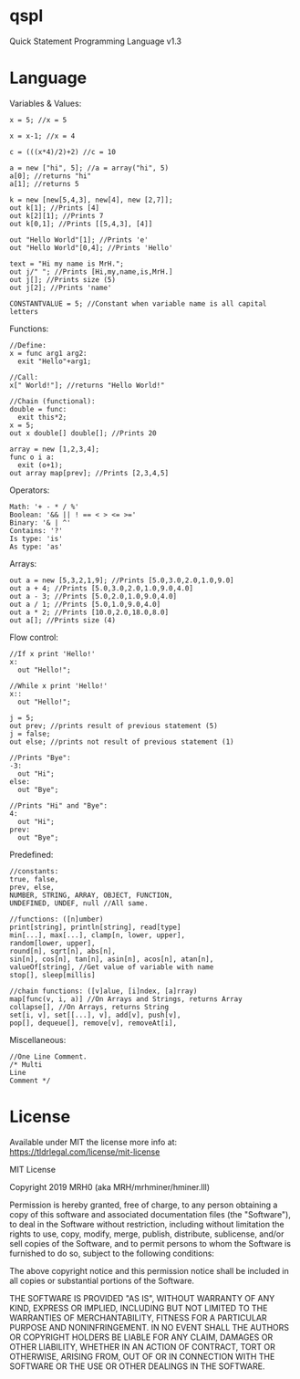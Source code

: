 # qspl
Quick Statement Programming Language v1.3

# Language

Variables & Values:
```
x = 5; //x = 5

x = x-1; //x = 4

c = (((x*4)/2)+2) //c = 10

a = new ["hi", 5]; //a = array("hi", 5)
a[0]; //returns "hi"
a[1]; //returns 5

k = new [new[5,4,3], new[4], new [2,7]];
out k[1]; //Prints [4]
out k[2][1]; //Prints 7
out k[0,1]; //Prints [[5,4,3], [4]]

out "Hello World"[1]; //Prints 'e'
out "Hello World"[0,4]; //Prints 'Hello'

text = "Hi my name is MrH.";
out j/" "; //Prints [Hi,my,name,is,MrH.]
out j[]; //Prints size (5)
out j[2]; //Prints 'name'

CONSTANTVALUE = 5; //Constant when variable name is all capital letters
```
Functions:
```
//Define:
x = func arg1 arg2:
  exit "Hello"+arg1;

//Call:
x[" World!"]; //returns "Hello World!"

//Chain (functional):
double = func:
  exit this*2;
x = 5;
out x double[] double[]; //Prints 20

array = new [1,2,3,4];
func o i a:
  exit (o+1);
out array map[prev]; //Prints [2,3,4,5]
``` 
Operators:
```
Math: '+ - * / %'
Boolean: '&& || ! == < > <= >='
Binary: '& | ^'
Contains: '?'
Is type: 'is'
As type: 'as'
```
Arrays:
```
out a = new [5,3,2,1,9]; //Prints [5.0,3.0,2.0,1.0,9.0]
out a + 4; //Prints [5.0,3.0,2.0,1.0,9.0,4.0]
out a - 3; //Prints [5.0,2.0,1.0,9.0,4.0]
out a / 1; //Prints [5.0,1.0,9.0,4.0]
out a * 2; //Prints [10.0,2.0,18.0,8.0]
out a[]; //Prints size (4)
```
Flow control:
```
//If x print 'Hello!'
x:
  out "Hello!";
  
//While x print 'Hello!'
x::
  out "Hello!";
  
j = 5;
out prev; //prints result of previous statement (5)
j = false;
out else; //prints not result of previous statement (1)

//Prints "Bye":
-3:
  out "Hi";
else:
  out "Bye";
  
//Prints "Hi" and "Bye":
4:
  out "Hi";
prev:
  out "Bye";

```

Predefined:
```
//constants:
true, false,
prev, else,
NUMBER, STRING, ARRAY, OBJECT, FUNCTION,
UNDEFINED, UNDEF, null //All same.

//functions: ([n]umber)
print[string], println[string], read[type]
min[...], max[...], clamp[n, lower, upper], 
random[lower, upper], 
round[n], sqrt[n], abs[n],
sin[n], cos[n], tan[n], asin[n], acos[n], atan[n],
valueOf[string], //Get value of variable with name
stop[], sleep[millis]

//chain functions: ([v]alue, [i]ndex, [a]rray)
map[func(v, i, a)] //On Arrays and Strings, returns Array
collapse[], //On Arrays, returns String
set[i, v], set[[...], v], add[v], push[v], 
pop[], dequeue[], remove[v], removeAt[i],
```
Miscellaneous:
```
//One Line Comment.
/* Multi
Line
Comment */
```

# License

Available under MIT the license more info at: https://tldrlegal.com/license/mit-license

MIT License

Copyright 2019 MRH0 (aka MRH/mrhminer/hminer.lll)

Permission is hereby granted, free of charge, to any person obtaining a copy
of this software and associated documentation files (the "Software"), to deal
in the Software without restriction, including without limitation the rights
to use, copy, modify, merge, publish, distribute, sublicense, and/or sell
copies of the Software, and to permit persons to whom the Software is
furnished to do so, subject to the following conditions:

The above copyright notice and this permission notice shall be included in all
copies or substantial portions of the Software.

THE SOFTWARE IS PROVIDED "AS IS", WITHOUT WARRANTY OF ANY KIND, EXPRESS OR
IMPLIED, INCLUDING BUT NOT LIMITED TO THE WARRANTIES OF MERCHANTABILITY,
FITNESS FOR A PARTICULAR PURPOSE AND NONINFRINGEMENT. IN NO EVENT SHALL THE
AUTHORS OR COPYRIGHT HOLDERS BE LIABLE FOR ANY CLAIM, DAMAGES OR OTHER
LIABILITY, WHETHER IN AN ACTION OF CONTRACT, TORT OR OTHERWISE, ARISING FROM,
OUT OF OR IN CONNECTION WITH THE SOFTWARE OR THE USE OR OTHER DEALINGS IN THE
SOFTWARE.
